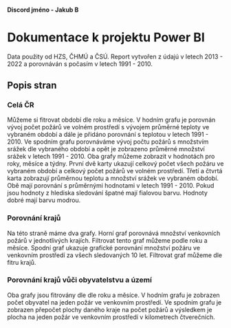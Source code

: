 #### Discord jméno - Jakub B

# Dokumentace k projektu Power BI
 

Data použity od HZS, ČHMÚ a ČSÚ. Report vytvořen z údajú v letech 2013 - 2022 
a porovnáván s počasím v letech 1991 - 2010. 

## Popis stran 

### Celá ČR  
Můžeme si fitrovat období dle roku a měsíce. V hodním grafu je porovnán vývoj počet požárů 
ve volném prostředí s vývojem průměrné teploty ve vybraném období a dále je přidáno porovnání 
s teplotou v letech 1991 - 2010. Ve spodním grafu porovnáváme vývoj počtu požárů s množstvím 
srážek dle vybraného období a opět je zobrazeno průměrné množství srážek v letech 1991 - 2010. 
Oba grafy můžeme zobrazit v hodnotách pro roky, měsíce a týdny. 
První dvě karty ukazují celkový počet všech požáru ve vybraném období a celkový počet požárů 
ve volném prostředí. Třetí a čtvrtá karta zobrazují průměrnou teplotu a množství srážek ve 
vybraném období. Obě mají porovnání s průměrnými hodnotami v letech 1991 - 2010. Pokud jsou 
hodnoty z hlediska sledování špatné mají fialovou barvu. Hodnoty dobré mají barvu modrou.

### Porovnání krajů  
Na této straně máme dva grafy. Horní graf porovnává množství venkovních požárů v jednotlivých 
krajích. Filtrovat tento graf můžeme podle roku a měsíce. 
Spodní graf ukazuje grafické porovnání množství požáru ve  venkovním prostředí za všech 
sledovaných 10 let. Filtrovat graf můžeme dle fitru krajů. 
 
### Porovnání krajů vůči obyvatelstvu a území  
Oba grafy jsou fitrovány dle dle roku a měsíce. V hodním grafu je zobrazen počet obyvatel 
na jeden požár ve venkovním prostředí. 
Ve spodním grafu je zobrazen přepočet plochy daného kraje na počet požárů a výsledkem je 
plocha na jeden požár ve venkovním prostředí v kilometrech čtverečních.
